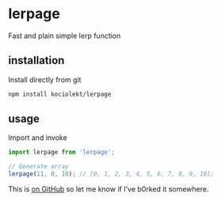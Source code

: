 # lerpage

Fast and plain simple lerp function

## installation

Install directly from git

```bash
npm install kociolekt/lerpage
```

## usage
Import and invoke

```javascript
import lerpage from 'lerpage';

// Generate array
lerpage(11, 0, 10); // [0, 1, 2, 3, 4, 5, 6, 7, 8, 9, 10];
```

This is [on GitHub](https://github.com/kociolekt/lerpage) so let me know if I've b0rked it somewhere.
